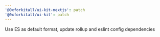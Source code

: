 ```yaml
---
'@0xforkitall/ui-kit-nextjs': patch
'@0xforkitall/ui-kit': patch
---
```


Use ES as default format, update rollup and eslint config dependencies
